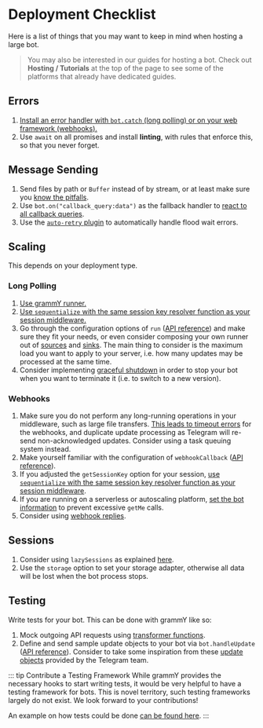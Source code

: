 # Deployment Checklist

Here is a list of things that you may want to keep in mind when hosting a large bot.

> You may also be interested in our guides for hosting a bot.
> Check out **Hosting / Tutorials** at the top of the page to see some of the platforms that already have dedicated guides.

## Errors

1. [Install an error handler with `bot.catch` (long polling) or on your web framework (webhooks).](../guide/errors)
2. Use `await` on all promises and install **linting**, with rules that enforce this, so that you never forget.

## Message Sending

1. Send files by path or `Buffer` instead of by stream, or at least make sure you [know the pitfalls](./transformers#use-cases-of-transformer-functions).
2. Use `bot.on("callback_query:data")` as the fallback handler to [react to all callback queries](../plugins/keyboard#responding-to-clicks).
3. Use the [`auto-retry` plugin](../plugins/auto-retry) to automatically handle flood wait errors.

## Scaling

This depends on your deployment type.

### Long Polling

1. [Use grammY runner.](../plugins/runner)
2. [Use `sequentialize` with the same session key resolver function as your session middleware.](./scaling#concurrency-is-hard)
3. Go through the configuration options of `run` ([API reference](/ref/runner/run)) and make sure they fit your needs, or even consider composing your own runner out of [sources](/ref/runner/UpdateSource) and [sinks](/ref/runner/UpdateSink).
   The main thing to consider is the maximum load you want to apply to your server, i.e. how many updates may be processed at the same time.
4. Consider implementing [graceful shutdown](./reliability#graceful-shutdown) in order to stop your bot when you want to terminate it (i.e. to switch to a new version).

### Webhooks

1. Make sure you do not perform any long-running operations in your middleware, such as large file transfers.
   [This leads to timeout errors](../guide/deployment-types#ending-webhook-requests-in-time) for the webhooks, and duplicate update processing as Telegram will re-send non-acknowledged updates.
   Consider using a task queuing system instead.
2. Make yourself familiar with the configuration of `webhookCallback` ([API reference](/ref/core/webhookCallback)).
3. If you adjusted the `getSessionKey` option for your session, [use `sequentialize` with the same session key resolver function as your session middleware](./scaling#concurrency-is-hard).
4. If you are running on a serverless or autoscaling platform, [set the bot information](/ref/core/BotConfig) to prevent excessive `getMe` calls.
5. Consider using [webhook replies](../guide/deployment-types#webhook-reply).

## Sessions

1. Consider using `lazySessions` as explained [here](../plugins/session#lazy-sessions).
2. Use the `storage` option to set your storage adapter, otherwise all data will be lost when the bot process stops.

## Testing

Write tests for your bot.
This can be done with grammY like so:

1. Mock outgoing API requests using [transformer functions](./transformers).
2. Define and send sample update objects to your bot via `bot.handleUpdate` ([API reference](/ref/core/Bot#handleupdate)).
   Consider to take some inspiration from these [update objects](https://core.telegram.org/bots/webhooks#testing-your-bot-with-updates) provided by the Telegram team.

::: tip Contribute a Testing Framework
While grammY provides the necessary hooks to start writing tests, it would be very helpful to have a testing framework for bots.
This is novel territory, such testing frameworks largely do not exist.
We look forward to your contributions!

An example on how tests could be done [can be found here](https://github.com/PavelPolyakov/grammy-with-tests).
:::
